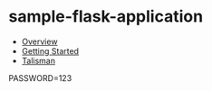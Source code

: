 # sample-flask-application

- [Overview](./overview.md)
- [Getting Started](./getting-started.md)
- [Talisman](talisman.md)


PASSWORD=123
